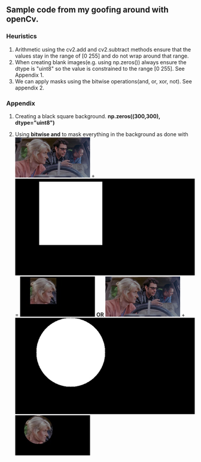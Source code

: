 ## Sample code from my goofing around with openCv.



### Heuristics
1. Arithmetic using the cv2.add and cv2.subtract methods ensure that the values stay in the range of [0 255] and do not wrap around that range.
2. When creating blank images(e.g. using np.zeros()) always ensure the dtype is "uint8" so the value is constrained to the range [0 255]. See Appendix 1.
3. We can apply masks using the bitwise operations(and, or, xor, not). See appendix 2.

### Appendix
1. Creating a black square background.
        **np.zeros((300,300), dtype="uint8")**

2. Using **bitwise and** to mask everything in the background as done with <img src="images/jpShrunk.png"> + <img src="images/RectangleMaskForJessicaFace.jpg"> = <img src="images/JessicaFaceRectangleMasked.jpg">   **OR**    <img src="images/jpShrunk.png"> + <img src="images/CircleMaskForJessicaFace.jpg"> <img src="images/JessicaFaceCircleMasked.jpg">